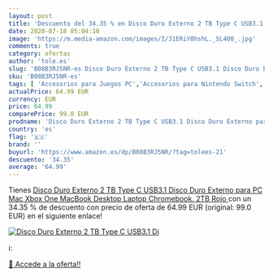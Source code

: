 ```yaml
---
layout: post
title: 'Descuento del 34.35 % en Disco Duro Externo 2 TB Type C USB3.1 Di'
date: 2020-07-18 05:04:10
image: 'https://m.media-amazon.com/images/I/31ERiY0hshL._SL400_.jpg'
comments: true
category: ofertas
author: 'tole.es'
slug: 'B08B3RJ5NR-es Disco Duro Externo 2 TB Type C USB3.1 Disco Duro Externo...'
sku: 'B08B3RJ5NR-es'
tags: [ 'Accesorios para Juegos PC','Accesorios para Nintendo Switch','Hardware y juegos para Nintendo Switch','Juegos y Accesorios para PC','Mandos para Nintendo Switch','Videojuegos','xbox', ]
actualPrice: 64.99 EUR
currency: EUR
price: 64.99
comparePrice: 99.0 EUR
prodname: 'Disco Duro Externo 2 TB Type C USB3.1 Disco Duro Externo para PC  Mac  Xbox One  MacBook  Desktop  Laptop  Chromebook. 2TB Rojo '
country: 'es'
flag: '🇪🇸'
brand: ''
buyurl: 'https://www.amazon.es/dp/B08B3RJ5NR/?tag=tolees-21'
descuento: '34.35'
average: '64.99'
---
```


Tienes [Disco Duro Externo 2 TB Type C USB3.1 Disco Duro Externo para PC  Mac  Xbox One  MacBook  Desktop  Laptop  Chromebook. 2TB Rojo ](https://www.amazon.es/dp/B08B3RJ5NR/?tag=tolees-21) con un 34.35 % de descuento con precio de oferta de 64.99 EUR (original: 99.0 EUR) en el siguiente enlace!

[![Disco Duro Externo 2 TB Type C USB3.1 Di](https://m.media-amazon.com/images/I/31ERiY0hshL._SL400_.jpg)](https://www.amazon.es/dp/B08B3RJ5NR/?tag=tolees-21)

ℹ️:


[🛒 Accede a la oferta!!](https://www.amazon.es/dp/B08B3RJ5NR/?tag=tolees-21)
